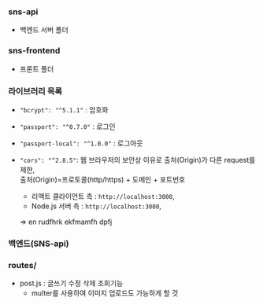 ### sns-api

-  백엔드 서버 폴더

### sns-frontend

-  프론트 폴더

### 라이브러리 목록

-  `"bcrypt": "^5.1.1"` : 암호화
-  `"passport": "^0.7.0"` : 로그인
-  `"passport-local": "^1.0.0"` : 로그아웃
-  `"cors": "^2.8.5"`: 웹 브라우저의 보안상 이유로 출처(Origin)가 다른 request를 제한,\
    출처(Origin)=프로토콜(http/https) + 도메인 + 포트번호
      - 리액트 클라이언트 측 : `http://localhost:3000`,
      - Node.js 서버 측 : `http://localhost:3000`,
    
    => en rudfhrk ekfmamfh dpfj



### 백엔드(SNS-api)

### routes/
- post.js : 글쓰기 수정 삭제 조회기능
   - multer를 사용하여 이미지 업로드도 가능하게 할 것